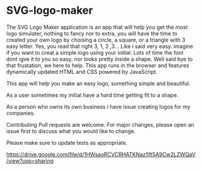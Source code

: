 # SVG-logo-maker
The SVG Logo Maker application is an app that will help you get the most logo simulater, nothing to fancy nor to extra, you will have the time to created your own logo by choising a circle, a square, or a triangle with 3 easy letter. Yes, you read that right 3, 1, 2 ,3... Like i said very easy. imagine if you want to creat a simple logo using your initial. Lots of time the font dont igve it to you so easy, nor looks pretty inside a shape. Well said bye to that frustation, we here to help. This app runs in the browser and features dynamically updated HTML and CSS powered by JavaScript.

This app will help you make an easy logo, something simple and beautiful.

As a user sometimes my initial have a hard time getting fit to a shape.

As a person who owns its own business i have issue creating logos for my companies.

Contributing Pull requests are welcome. For major changes, please open an issue first to discuss what you would like to change.

Please make sure to update tests as appropriate.

https://drive.google.com/file/d/1HWsaoRCVCRHATKNaz5ft5A9Cw2LZWQaV/view?usp=sharing
